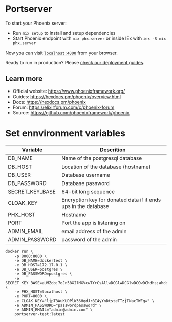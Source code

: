 # Portserver

To start your Phoenix server:

  * Run `mix setup` to install and setup dependencies
  * Start Phoenix endpoint with `mix phx.server` or inside IEx with `iex -S mix phx.server`

Now you can visit [`localhost:4000`](http://localhost:4000) from your browser.

Ready to run in production? Please [check our deployment guides](https://hexdocs.pm/phoenix/deployment.html).

## Learn more

  * Official website: https://www.phoenixframework.org/
  * Guides: https://hexdocs.pm/phoenix/overview.html
  * Docs: https://hexdocs.pm/phoenix
  * Forum: https://elixirforum.com/c/phoenix-forum
  * Source: https://github.com/phoenixframework/phoenix

# Set ennvironment variables

| Variable | Descrition |
|---|---|
| DB_NAME | Name of the postgresql database |
| DB_HOST | Location of the database (hostname) |
| DB_USER | Database username |
| DB_PASSWORD | Database password |
| SECRET_KEY_BASE | 64-bit long sequence |
| CLOAK_KEY | Encryption key for donated data if it ends ups in the database |
| PHX_HOST | Hostname |
| PORT | Port the app is listening on |
| ADMIN_EMAIL | email address of the admin |
| ADMIN_PASSWORD | password of the admin |

```
docker run \
    -p 8000:8000 \
    -e DB_NAME=dockertest \
    -e DB_HOST=172.17.0.1 \
    -e DB_USER=postgres \
    -e DB_PASSWORD=postgres \
    -e SECRET_KEY_BASE=aUMZobj7oJn58XIlMGVcwTYrCsAllwDCGlwDCGlwDCGwDChdhsjahdghaggdgdGt7MoQYJtJbA= \
    -e PHX_HOST=localhost \
    -e PORT=8000 \
    -e CLOAK_KEY="ljpT3WuKUDPlW36HqdJr8I4yYnDtsteTTzjTNacTWFg=" \
    -e ADMIN_PASSWORD="passwordpassword" \
    -e ADMIN_EMAIL="admin@admin.com" \
    portserver-test:latest
```
